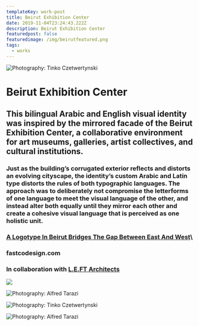 ```yaml
---
templateKey: work-post
title: Beirut Exhibition Center
date: 2019-11-04T23:24:43.222Z
description: Beirut Exhibition Center
featuredpost: false
featuredimage: /img/beirutfeatured.png
tags:
  - works
---
```

![](/img/beirut1.png "Photography: Tinko Czetwertynski")

# Beirut Exhibition Center
## This bilingual Arabic and English visual identity was inspired by the mirrored facade of the Beirut Exhibition Center, a collaborative environment for art museums, galleries, artist collectives, and cultural institutions.

### Just as the building’s corrugated exterior reflects and distorts an evolving cityscape, the identity’s custom Arabic and Latin type distorts the rules of both typographic languages. The approach was to deliberately not compromise the letterforms of one language to meet the visual language of the other, and instead alter both equally until they mirror each other and create a cohesive visual language that is perceived as one holistic unit.

### [A Logotype In Beirut Bridges The Gap Between East And West](https://www.fastcodesign.com/1664877/a-logotype-in-beirut-bridges-the-gap-between-east-and-west)\
### fastcodesign.com
### In collaboration with [L.E.FT  Architects](http://www.leftish.net/)

![](/img/beirut2.png)

![](/img/beirut3.png "Photography: Alfred Tarazi")

![](/img/beirut4.png "Photography: Tinko Czetwertynski")

![](/img/beirut5.png "Photography: Alfred Tarazi")
